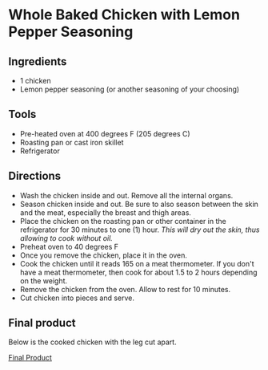 # Whole Baked Chicken with Lemon Pepper Seasoning

## Ingredients
* 1 chicken
* Lemon pepper seasoning (or another seasoning of your choosing)

## Tools 
* Pre-heated oven at 400 degrees F (205 degrees C)
* Roasting pan or cast iron skillet 
* Refrigerator

## Directions
* Wash the chicken inside and out. Remove all the internal organs.
* Season chicken inside and out. Be sure to also season between 
the skin and the meat, especially the breast and thigh areas.
* Place the chicken on the roasting pan or other container in the 
refrigerator for 30 minutes to one (1) hour. *This will dry out the
skin, thus allowing to cook without oil.*
* Preheat oven to 40 degrees F
* Once you remove the chicken, place it in the oven. 
* Cook the chicken until it reads 165 on a meat thermometer.
If you don't have a meat thermometer, then cook for about 1.5 to 2
hours depending on the weight. 
* Remove the chicken from the oven. Allow to rest for 10 minutes.
* Cut chicken into pieces and serve.

## Final product
Below is the cooked chicken with the leg cut apart.

[Final Product](https://www.instagram.com/p/Bi5u3UBAyJU/?taken-by=almostengr)

